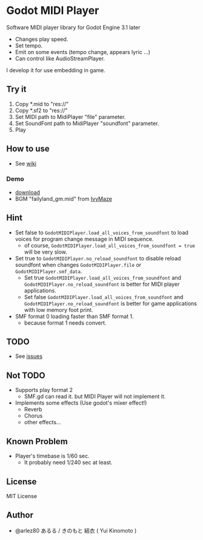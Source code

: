 # Godot MIDI Player

Software MIDI player library for Godot Engine 3.1 later

* Changes play speed.
* Set tempo.
* Emit on some events (tempo change, appears lyric ...)
* Can control like AudioStreamPlayer.

I develop it for use embedding in game.

## Try it

1. Copy *.mid to "res://"
2. Copy *.sf2 to "res://"
3. Set MIDI path to MidiPlayer "file" parameter.
4. Set SoundFont path to MidiPlayer "soundfont" parameter.
5. Play

## How to use

* See [wiki](https://bitbucket.org/arlez80/godot-midi-player/wiki/)

### Demo

* [download](https://bitbucket.org/arlez80/godot-midi-player/downloads/demo.zip)
* BGM "failyland_gm.mid" from [IvyMaze]( http://ivymaze.sakura.ne.jp/ )

## Hint

* Set false to `GodotMIDIPlayer.load_all_voices_from_soundfont` to load voices for program change message in MIDI sequence.
    * of course, `GodotMIDIPlayer.load_all_voices_from_soundfont = true` will be very slow.
* Set true to `GodotMIDIPlayer.no_reload_soundfont` to disable reload soundfont when changes `GodotMIDIPlayer.file` or `GodotMIDIPlayer.smf_data`.
    * Set true `GodotMIDIPlayer.load_all_voices_from_soundfont` and `GodotMIDIPlayer.no_reload_soundfont` is better for MIDI player applications.
    * Set false `GodotMIDIPlayer.load_all_voices_from_soundfont` and `GodotMIDIPlayer.no_reload_soundfont` is better for game applications with low memory foot print.
* SMF format 0 loading faster than SMF format 1.
    * because format 1 needs convert.

## TODO

* See [issues]( https://bitbucket.org/arlez80/godot-midi-player/issues )

## Not TODO

* Supports play format 2
    * SMF.gd can read it. but MIDI Player will not implement it.
* Implements some effects (Use godot's mixer effect!)
    * Reverb
    * Chorus
    * other effects...

## Known Problem

* Player's timebase is 1/60 sec.
    * It probably need 1/240 sec at least.

## License

MIT License

## Author

* @arlez80 あるる / きのもと 結衣 ( Yui Kinomoto )

